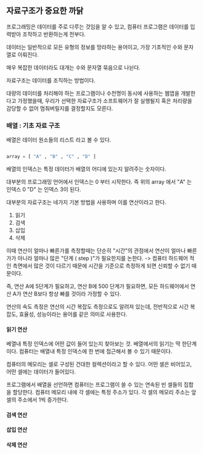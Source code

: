 ## 자료구조가 중요한 까닭

프로그래밍은 데이터를 주로 다루는 것임을 알 수 있고, 컴퓨터 프로그램은 데이터를 입력받아 조작하고 반환하는게 전부다.

데이터는 일반적으로 모든 유형의 정보를 망라하는 용어이고, 가장 기초적인 수와 문자열로 이뤄진다.

매우 복잡한 데이터라도 대개는 수와 문자열 묶음으로 나뉜다.

자료구조는 데이터를 조직하는 방법이다.

대량의 데이터를 처리해야 하는 프로그램이나 수천명이 동시에 사용하는 웹앱을 개발한다고 가정했을때, 우리가 선택한 자료구조가 소프트웨어가 잘 실행될지 혹은 처리량을 감당할 수 없어 멈춰버릴지를 결정할지도 모른다.

### 배열 : 기초 자료 구조

배열은 데이터 원소들의 리스트 라고 볼 수 있다.

```python

array = [ "A" , "B" , "C" , "D" ]

```

배열의 인덱스는 특정 데이터가 배열의 어디에 있는지 알려주는 숫자이다.

대부분의 프로그래밍 언어에서 인덱스는 0 부터 시작한다. 즉 위의 array 에서 "A" 는 인덱스 0 "D" 는 인덱스 3이 된다.

대부분의 자료구조는 네가지 기본 방법을 사용하며 이를 연산이라고 한다.

1. 읽기
2. 검색
3. 삽입
4. 삭제

이때 연산이 얼마나 빠른가를 측정할때는 단순히 "시간"의 관점에서 연산이 얼마나 빠른가가 아니라 얼마나 많은 "단계 ( step )"가 필요한지를 논한다. -> 컴퓨터 하드웨어 적인 측면에서 많은 것이 다르기 때문에 시간을 기준으로 측정하게 되면 신뢰할 수 없기 때문이다.

즉, 연산 A에 5단계가 필요하고, 연산 B에 500 단계가 필요하면, 모든 하드웨어에서 연산 A가 연산 B보다 항상 빠를 것이라 가정할 수 있다.

연산의 속도 측정은 연산의 시간 복잡도 측정으로도 알려져 있는데, 전반적으로 시간 복잡도, 효율성, 성능이라는 용어를 같은 의미로 사용한다.

#### 읽기 연산

베열내 특정 인덱스에 어떤 값이 들어 있는지 찾아보는 것. 배열에서의 읽기는 딱 한단계이다. 컴퓨터는 배열내 특정 인덱스에 한 번에 접근해서 볼 수 있기 때문이다.

컴퓨터의 메모리는 셀로 구성된 건대한 컬렉션이라고 할 수 있다. 어떤 셀은 비어있고, 어떤 셀에는 데이터가 들어있다.

프로그램에서 배열을 선언하면 컴퓨터는 프로그램이 쓸 수 있는 연속된 빈 셀들의 집합을 할당한다. 컴퓨터 메모리 내에 각 셀에는 특정 주소가 있다. 각 셀의 메모리 주소는 앞 셀의 주소에서 1씩 증가한다.

#### 검색 연산

#### 삽입 연산

#### 삭제 연산
